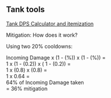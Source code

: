 ## Tank tools

[Tank DPS Calculator and itemization](https://bit.ly/TankDPSCalc520) 

Mitigation: How does it work?

Using two 20% cooldowns:

Incoming Damage x (1 - (%)) x (1 - (%)) = \
1 x (1 - (0.2)) x ( 1 - (0.2)) = \
1 x (0.8) x (0.8) = \
1 x 0.64 = \
64% of Incoming Damage taken \
= 36% mitigation
